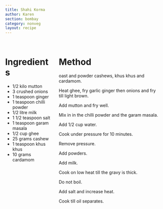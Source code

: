 ```yaml
---
title: Shahi Korma
author: Karen
section: bombay
category: nonveg
layout: recipe
---
```



<br>
<div class='columns'> <div class='column is-one-third p-3' markdown='1'>

# Ingredients

* 1/2 kilo mutton
* 3 crushed onions
* 1 teaspoon ginger
* 1 teaspoon chilli powder
* 1/2 litre milk
* 1 1/2 teaspoon salt
* 1 teaspoon garam masala
* 1/2 cup ghee
* 25 grams cashew
* 1 teaspoon khus khus
* 10 grams cardamom



</div> <div class='column is-two-thirds p-3' markdown='1'>

# Method

oast and powder cashews, khus khus and cardamom.

Heat ghee, fry garlic ginger then onions and fry till light brown.

Add mutton and fry well.

Mix in in the chilli powder and the garam masala.

Add 1/2 cup water.

Cook under pressure for 10 minutes.

Remove pressure.

Add powders.

Add milk.

Cook on low heat till the gravy is thick.

Do not boil.

Add salt and increase heat.

Cook till oil separates.



</div> </div>